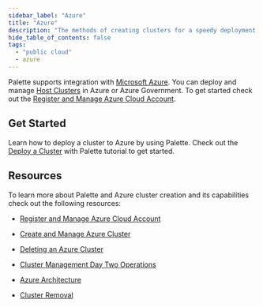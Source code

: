 ```yaml
---
sidebar_label: "Azure"
title: "Azure"
description: "The methods of creating clusters for a speedy deployment on any CSP"
hide_table_of_contents: false
tags:
  - "public cloud"
  - azure
---
```


Palette supports integration with [Microsoft Azure](https://azure.microsoft.com/en-us). You can deploy and manage [Host Clusters](../../../glossary-all.md#hostcluster) in Azure or Azure Government. To get started check out the [Register and Manage Azure Cloud Account](azure-cloud.md#manage-azure-accounts).

## Get Started

Learn how to deploy a cluster to Azure by using Palette. Check out the [Deploy a Cluster](../deploy-k8s-cluster.md) with Palette tutorial to get started.

## Resources

To learn more about Palette and Azure cluster creation and its capabilities check out the following resources:

- [Register and Manage Azure Cloud Account](azure-cloud.md)

- [Create and Manage Azure Cluster](create-azure-cluster.md#deploy-an-azure-cluster-with-palette)

- [Deleting an Azure Cluster](../../cluster-management/remove-clusters.md)

- [Cluster Management Day Two Operations](../../cluster-management/cluster-management.md)

- [Azure Architecture](architecture.md)

- [Cluster Removal](../../cluster-management/remove-clusters.md)
